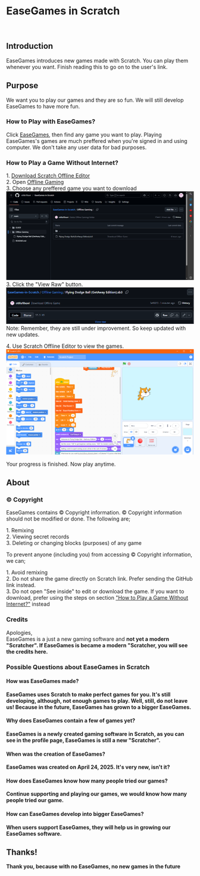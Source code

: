 <h1>EaseGames in Scratch</h1>
<br>
<h2>Introduction</h2>
<p>EaseGames introduces new games made with Scratch. You can play them whenever you want. Finish reading this to go on to the user's link.</p>

<h2>Purpose</h2>
<p>We want you to play our games and they are so fun. We will still develop EaseGames to have more fun.</p>

<h3>How to Play with EaseGames?</h3>
Click <a href="https://scratch.mit.edu/users/EaseGames/">EaseGames</a>, then find any game you want to play.
Playing EaseGames's games are much preffered when you're signed in and using computer. We don't take any user data for bad purposes.

<h3>How to Play a Game Without Internet?</h3>
<p>1. <a href="https://scratch.mit.edu/download">Download Scratch Offline Editor</a>
<br>2. Open <a href="Offline Gaming">Offline Gaming</a>
<br>3. Choose any preffered game you want to download
  <br><img src="GUIDE/offline.png">
<br>3. Click the "View Raw" button.
  <br> <img src="GUIDE/raw.png">
<p">Note: Remember, they are still under improvement. So keep updated with new updates.</p>
<p>4. Use Scratch Offline Editor to view the games.
  <br> <img src="GUIDE/download.png">
<p>Your progress is finished. Now play anytime.</p>

<h2>About</h2>
<h3>© Copyright</h3>
EaseGames contains © Copyright information. © Copyright information should not be modified or done. The following are;
<p>1. Remixing<br>2. Viewing secret records<br>3. Deleting or changing blocks (purposes) of any game</p>
To prevent anyone (including you) from accessing © Copyright information, we can;
<p>1. Avoid remixing<br>2. Do not share the game directly on Scratch link. Prefer sending the GitHub link instead.<br>3. Do not open "See inside" to edit or download the game. If you want to download, prefer using the steps on section <a href="main#how-to-play-a-game-without-internet">"How to Play a Game Without Internet?"</a> instead</p>
<h3>Credits</h3>
<p>Apologies,<br>EaseGames is a just a new gaming software and <strong>not yet a modern "Scratcher". If EaseGames is became a modern "Scratcher, you will see the credits here.</p>
<h3>Possible Questions about EaseGames in Scratch</h3>
<h4>How was EaseGames made?</h4>
<p>EaseGames <strong>uses Scratch to make perfect games</strong> for you. It's still developing, although, not enough games to play. Well, still, do not leave us! Because in the future, EaseGames has grown to a bigger EaseGames.</p>
<h4>Why does EaseGames contain a few of games yet?</h4>
<p>EaseGames is a <strong>newly created gaming software in Scratch</strong>, as you can see in the profile page, EaseGames is still a new "Scratcher".</p>
<h4>When was the creation of EaseGames?</h4>
<p>EaseGames was created on <strong>April 24, 2025</strong>. It's very new, isn't it?</p>
<h4>How does EaseGames know how many people tried our games?</h4>
<p><strong>Continue supporting and playing our games</strong>, we would know how many people tried our game.</p>
<h4>How can EaseGames develop into bigger EaseGames?</h4>
<p>When users support EaseGames, they will help us in growing our EaseGames software.</p>
<h2>Thanks!</h2>
<p>Thank you, because with <strong>no EaseGames</strong>, <strong>no new games</strong> in the future</p>
